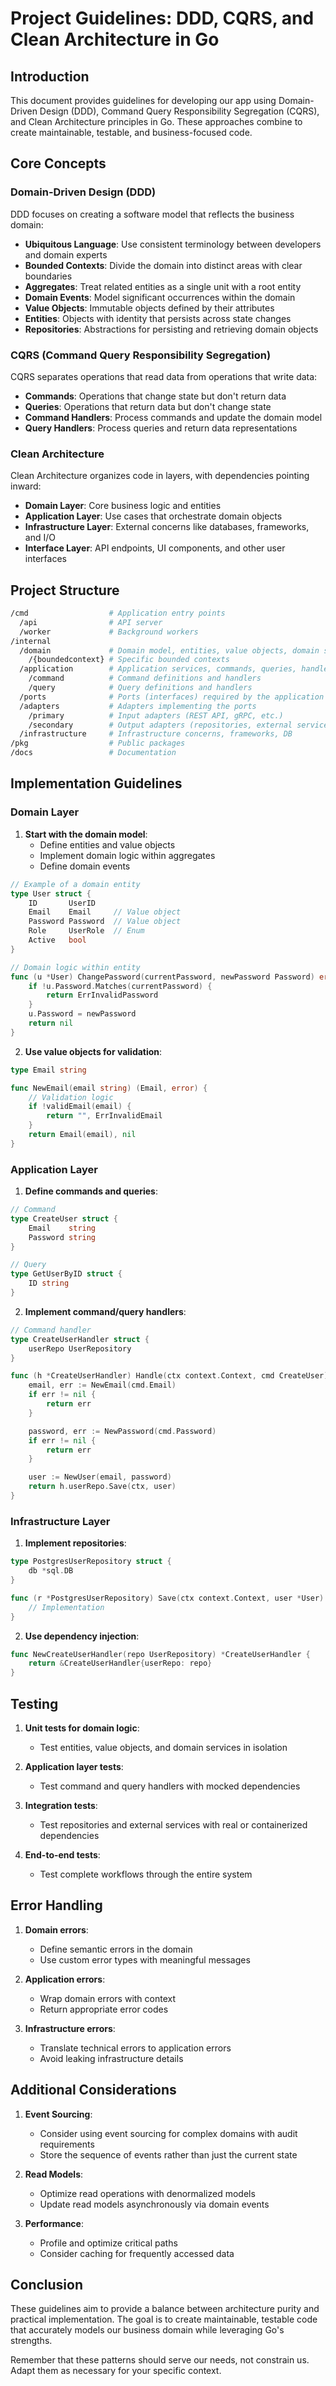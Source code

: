 # Project Guidelines: DDD, CQRS, and Clean Architecture in Go

## Introduction

This document provides guidelines for developing our app using Domain-Driven
Design (DDD), Command Query Responsibility Segregation (CQRS), and Clean Architecture
principles in Go. These approaches combine to create maintainable, testable, and
business-focused code.

## Core Concepts

### Domain-Driven Design (DDD)

DDD focuses on creating a software model that reflects the business domain:

- **Ubiquitous Language**: Use consistent terminology between developers and domain experts
- **Bounded Contexts**: Divide the domain into distinct areas with clear boundaries
- **Aggregates**: Treat related entities as a single unit with a root entity
- **Domain Events**: Model significant occurrences within the domain
- **Value Objects**: Immutable objects defined by their attributes
- **Entities**: Objects with identity that persists across state changes
- **Repositories**: Abstractions for persisting and retrieving domain objects

### CQRS (Command Query Responsibility Segregation)

CQRS separates operations that read data from operations that write data:

- **Commands**: Operations that change state but don't return data
- **Queries**: Operations that return data but don't change state
- **Command Handlers**: Process commands and update the domain model
- **Query Handlers**: Process queries and return data representations

### Clean Architecture

Clean Architecture organizes code in layers, with dependencies pointing inward:

- **Domain Layer**: Core business logic and entities
- **Application Layer**: Use cases that orchestrate domain objects
- **Infrastructure Layer**: External concerns like databases, frameworks, and I/O
- **Interface Layer**: API endpoints, UI components, and other user interfaces

## Project Structure

```sh
/cmd                  # Application entry points
  /api                # API server
  /worker             # Background workers
/internal
  /domain             # Domain model, entities, value objects, domain services
    /{boundedcontext} # Specific bounded contexts
  /application        # Application services, commands, queries, handlers
    /command          # Command definitions and handlers
    /query            # Query definitions and handlers
  /ports              # Ports (interfaces) required by the application
  /adapters           # Adapters implementing the ports
    /primary          # Input adapters (REST API, gRPC, etc.)
    /secondary        # Output adapters (repositories, external services)
  /infrastructure     # Infrastructure concerns, frameworks, DB
/pkg                  # Public packages
/docs                 # Documentation
```

## Implementation Guidelines

### Domain Layer

1. **Start with the domain model**:
   - Define entities and value objects
   - Implement domain logic within aggregates
   - Define domain events

```go
// Example of a domain entity
type User struct {
    ID       UserID
    Email    Email     // Value object
    Password Password  // Value object
    Role     UserRole  // Enum
    Active   bool
}

// Domain logic within entity
func (u *User) ChangePassword(currentPassword, newPassword Password) error {
    if !u.Password.Matches(currentPassword) {
        return ErrInvalidPassword
    }
    u.Password = newPassword
    return nil
}
```

2. **Use value objects for validation**:

```go
type Email string

func NewEmail(email string) (Email, error) {
    // Validation logic
    if !validEmail(email) {
        return "", ErrInvalidEmail
    }
    return Email(email), nil
}
```

### Application Layer

1. **Define commands and queries**:

```go
// Command
type CreateUser struct {
    Email    string
    Password string
}

// Query
type GetUserByID struct {
    ID string
}
```

2. **Implement command/query handlers**:

```go
// Command handler
type CreateUserHandler struct {
    userRepo UserRepository
}

func (h *CreateUserHandler) Handle(ctx context.Context, cmd CreateUser) error {
    email, err := NewEmail(cmd.Email)
    if err != nil {
        return err
    }

    password, err := NewPassword(cmd.Password)
    if err != nil {
        return err
    }

    user := NewUser(email, password)
    return h.userRepo.Save(ctx, user)
}
```

### Infrastructure Layer

1. **Implement repositories**:

```go
type PostgresUserRepository struct {
    db *sql.DB
}

func (r *PostgresUserRepository) Save(ctx context.Context, user *User) error {
    // Implementation
}
```

2. **Use dependency injection**:

```go
func NewCreateUserHandler(repo UserRepository) *CreateUserHandler {
    return &CreateUserHandler{userRepo: repo}
}
```

## Testing

1. **Unit tests for domain logic**:
   - Test entities, value objects, and domain services in isolation

2. **Application layer tests**:
   - Test command and query handlers with mocked dependencies

3. **Integration tests**:
   - Test repositories and external services with real or containerized dependencies

4. **End-to-end tests**:
   - Test complete workflows through the entire system

## Error Handling

1. **Domain errors**:
   - Define semantic errors in the domain
   - Use custom error types with meaningful messages

2. **Application errors**:
   - Wrap domain errors with context
   - Return appropriate error codes

3. **Infrastructure errors**:
   - Translate technical errors to application errors
   - Avoid leaking infrastructure details

## Additional Considerations

1. **Event Sourcing**:
   - Consider using event sourcing for complex domains with audit requirements
   - Store the sequence of events rather than just the current state

2. **Read Models**:
   - Optimize read operations with denormalized models
   - Update read models asynchronously via domain events

3. **Performance**:
   - Profile and optimize critical paths
   - Consider caching for frequently accessed data

## Conclusion

These guidelines aim to provide a balance between architecture purity and practical implementation. The goal is to create maintainable, testable code that accurately models our business domain while leveraging Go's strengths.

Remember that these patterns should serve our needs, not constrain us. Adapt them as necessary for your specific context.
